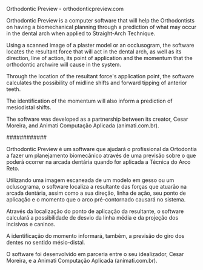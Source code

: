 
Orthodontic Preview - orthodonticpreview.com

Orthodontic Preview is a computer software that will help the Orthodontists on
having a biomechanical planning through a prediction of what may occur in the
dental arch when applied to Straight-Arch Technique.

Using a scanned image of a plaster model or an occlusogram, the software locates
the resultant force that will act in the dental arch, as well as its direction,
line of action, its point of application and the momentum that the orthodontic
archwire will cause in the system.

Through the location of the resultant force's application point, the software
calculates the possibility of midline shifts and forward tipping of anterior
teeth.

The identification of the momentum will also inform a prediction of mesiodistal
shifts.

The software was developed as a partnership between its creator, Cesar Moreira,
and Animati Computação Aplicada (animati.com.br).

############

Orthodontic Preview é um software que ajudará o profissional da Ortodontia a
fazer um planejamento biomecânico através de uma previsão sobre o que poderá
ocorrer na arcada dentária quando for aplicada a Técnica do Arco Reto.

Utilizando uma imagem escaneada de um modelo em gesso ou um oclusograma,
o software localiza a resultante das forças que atuarão na arcada dentária,
assim como a sua direção, linha de ação, seu ponto de aplicação e o momento que
o arco pré-contornado causará no sistema.

Através da localização do ponto de aplicação da resultante, o software calculará
a possibilidade de desvio da linha média e da projeção dos incisivos e caninos.

A identificação do momento informará, também, a previsão do giro dos dentes no
sentido mésio-distal.

O software foi desenvolvido em parceria entre o seu idealizador, Cesar Moreira,
e a Animati Computação Aplicada (animati.com.br).


